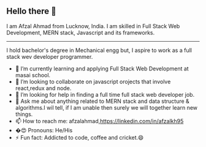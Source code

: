 ## Hello there 👋 <br>
I am Afzal Ahmad from Lucknow, India. I am skilled in Full Stack Web Development, MERN stack, Javascript and its frameworks.
<hr>
I hold bachelor's degree in Mechanical engg but, I aspire to work as a full stack wev developer programmer.


<!-- **Afzal95/Afzal95** is a ✨ _special_ ✨ repository because its `README.md` (this file) appears on your GitHub profile. -->
- 🌱 I’m currently learning and applying Full Stack Web Development at masai school.
- 👯 I’m looking to collaborate on javascript orojects that involve react,redux and node.
- 🤔 I’m looking for help in finding a full time full stack web developer job.
- 💬 Ask me about anything related to MERN stack and data structure & algorithms.I wil tell, if I am unable then surely we will together learn new things.
- 📫 How to reach me: afzalahmad,https://linkedin.com/in/afzalkh95
- �:heart_eyes: Pronouns: He/His
- ⚡ Fun fact: Addicted to code, coffee and cricket.:smile:

